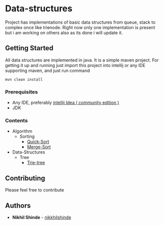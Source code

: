 # Data-structures

Project has implementations of basic data structures from queue, stack
to complex once like trienode.
Right now only one implementation is present but i am working on others also
as its done i will update it.

## Getting Started

All data structures are implemented in java.
It is a simple maven project. For getting it up and running
just import this project into intellij or any IDE supporting 
maven, and just run command 
```$xslt
mvn clean install
```

### Prerequisites

- Any IDE, preferably [intellij Idea ( community edition )](https://www.jetbrains.com/idea/)
- JDK

### Contents

- Algorithm 
    - Sorting 
        - [Quick-Sort](../master/src/main/java/Algorithm/sorting/QuickSort.java)
        - [Merge-Sort](../master/src/main/java/Algorithm/sorting/MergeSort.java)
- Data-Structures 
    - Tree
        - [Trie-tree](../master/src/main/java/Tree/Trie/Main.java)

## Contributing

Please feel free to contribute

## Authors

* **Nikhil Shinde** - [nikkhilshinde](https://github.com/nikkkhilshinde)

